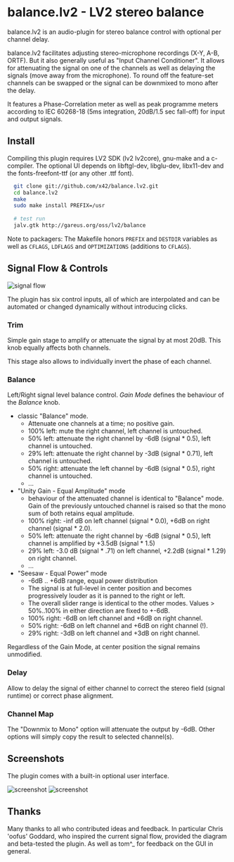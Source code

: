 balance.lv2 - LV2 stereo balance
================================

balance.lv2 is an audio-plugin for stereo balance control with
optional per channel delay.

balance.lv2 facilitates adjusting stereo-microphone recordings (X-Y, A-B, ORTF).
But it also generally useful as "Input Channel Conditioner".
It allows for attenuating the signal on one of the channels as well as
delaying the signals (move away from the microphone).
To round off the feature-set channels can be swapped or the signal can be
downmixed to mono after the delay.

It features a Phase-Correlation meter as well as peak programme meters
according to IEC 60268-18 (5ms integration, 20dB/1.5 sec fall-off)
for input and output signals.

Install
-------

Compiling this plugin requires LV2 SDK (lv2 lv2core), gnu-make and a c-compiler.
The optional UI depends on libftgl-dev, libglu-dev, libx11-dev and the
fonts-freefont-ttf (or any other .ttf font).

```bash
  git clone git://github.com/x42/balance.lv2.git
  cd balance.lv2
  make
  sudo make install PREFIX=/usr
  
  # test run
  jalv.gtk http://gareus.org/oss/lv2/balance
```

Note to packagers: The Makefile honors `PREFIX` and `DESTDIR` variables as well
as `CFLAGS`, `LDFLAGS` and `OPTIMIZATIONS` (additions to `CFLAGS`).

Signal Flow & Controls
----------------------

![signal flow](https://raw.github.com/x42/balance.lv2/master/doc/signal_flow.png "Signal Flow")

The plugin has six control inputs, all of which are interpolated and can
be automated or changed dynamically without introducing clicks.

### Trim

Simple gain stage to amplify or attenuate the signal by at most 20dB.
This knob equally affects both channels.

This stage also allows to individually invert the phase of each channel.

### Balance

Left/Right signal level balance control.
*Gain Mode* defines the behaviour of the *Balance* knob.

* classic "Balance" mode.
  * Attenuate one channels at a time; no positive gain.
  * 100% left: mute the right channel, left channel is untouched.
  *  50% left: attenuate the right channel by -6dB (signal * 0.5), left channel is untouched.
  *  29% left: attenuate the right channel by -3dB (signal * 0.71), left channel is untouched.
  *  50% right: attenuate the left channel by -6dB (signal * 0.5), right channel is untouched.
  * ...
* "Unity Gain - Equal Amplitude" mode
  * behaviour of the attenuated channel is identical to "Balance" mode.
    Gain of the previously untouched channel is raised so that the mono sum of both retains equal amplitude.
  * 100% right: -inf dB on left channel (signal * 0.0), +6dB on right channel (signal * 2.0).
  *  50% left: attenuate the right channel by -6dB (signal * 0.5), left channel is amplified by +3.5dB (signal * 1.5)
  *  29% left: -3.0 dB (signal * .71) on left channel,  +2.2dB (signal * 1.29) on right channel.
  * ...
* "Seesaw - Equal Power" mode
  * -6dB .. +6dB range, equal power distribution
  * The signal is at full-level in center position and becomes progressively louder as it is panned to the right or left.
  * The overall slider range is identical to the other modes.
    Values > 50%..100% in either direction are fixed to +-6dB.
  * 100% right: -6dB on left channel and +6dB on right channel.
  *  50% right: -6dB on left channel and +6dB on right channel (!).
  *  29% right: -3dB on left channel and +3dB on right channel.

Regardless of the Gain Mode, at center position the signal remains unmodified.

### Delay

Allow to delay the signal of either channel to correct the stereo field (signal runtime) or correct phase alignment.

### Channel Map

The "Downmix to Mono" option will attenuate the output by -6dB. Other options will simply copy
the result to selected channel(s).

Screenshots
-----------
The plugin comes with a built-in optional user interface.

![screenshot](https://raw.github.com/x42/balance.lv2/master/doc/screenshot_ui.png "Built-in openGL GUI")
![screenshot](https://raw.github.com/x42/balance.lv2/master/doc/screenshot_ardour.png "Basic controls in Ardour")

Thanks
------
Many thanks to all who contributed ideas and feedback. In particular
Chris 'oofus' Goddard, who inspired the current signal flow, provided
the diagram and beta-tested the plugin. As well as tom^_ for feedback
on the GUI in general.
